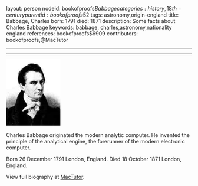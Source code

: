 layout: person
nodeid: bookofproofs$Babbage
categories: history,18th-century
parentid: bookofproofs$52
tags: astronomy,origin-england
title: Babbage, Charles
born: 1791
died: 1871
description: Some facts about Charles Babbage
keywords: babbage, charles,astronomy,nationality england
references: bookofproofs$6909
contributors: bookofproofs,@MacTutor

---


---

![Babbage.jpg](https://github.com/bookofproofs/bookofproofs.github.io/blob/main/_sources/_assets/images/portraits/Babbage.jpg?raw=true)

Charles Babbage originated the modern analytic computer. He invented the principle of the analytical engine, the forerunner of the modern electronic computer.

Born 26 December 1791 London, England. Died 18 October 1871 London, England.


View full biography at [MacTutor](https://mathshistory.st-andrews.ac.uk/Biographies/Babbage/).